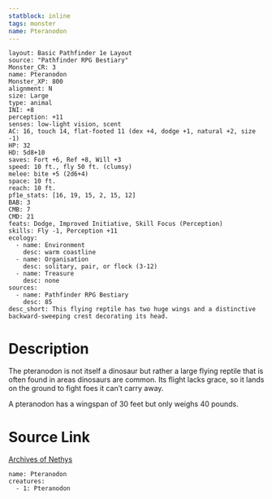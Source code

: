 ```yaml
---
statblock: inline
tags: monster
name: Pteranodon
---
```

```statblock
layout: Basic Pathfinder 1e Layout
source: "Pathfinder RPG Bestiary"
Monster_CR: 3
name: Pteranodon
Monster_XP: 800
alignment: N
size: Large
type: animal
INI: +8
perception: +11
senses: low-light vision, scent
AC: 16, touch 14, flat-footed 11 (dex +4, dodge +1, natural +2, size -1)
HP: 32
HD: 5d8+10
saves: Fort +6, Ref +8, Will +3
speed: 10 ft., fly 50 ft. (clumsy)
melee: bite +5 (2d6+4)
space: 10 ft.
reach: 10 ft.
pf1e_stats: [16, 19, 15, 2, 15, 12]
BAB: 3
CMB: 7
CMD: 21
feats: Dodge, Improved Initiative, Skill Focus (Perception)
skills: Fly -1, Perception +11
ecology:
  - name: Environment
    desc: warm coastline
  - name: Organisation
    desc: solitary, pair, or flock (3-12)
  - name: Treasure
    desc: none
sources:
  - name: Pathfinder RPG Bestiary
    desc: 85
desc_short: This flying reptile has two huge wings and a distinctive backward-sweeping crest decorating its head.
```
# Description
The pteranodon is not itself a dinosaur but rather a large flying reptile that is often found in areas dinosaurs are common. Its flight lacks grace, so it lands on the ground to fight foes it can’t carry away.

A pteranodon has a wingspan of 30 feet but only weighs 40 pounds.
# Source Link
[Archives of Nethys](https://aonprd.com/MonsterDisplay.aspx?ItemName=Pteranodon)
```encounter-table
name: Pteranodon
creatures:
  - 1: Pteranodon
```
